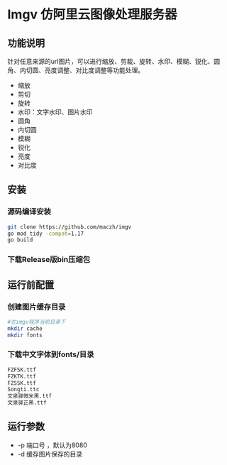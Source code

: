 # Imgv 仿阿里云图像处理服务器

## 功能说明

针对任意来源的url图片，可以进行缩放、剪裁、旋转、水印、模糊、锐化、圆角、内切圆、亮度调整、对比度调整等功能处理。

- 缩放
- 剪切
- 旋转
- 水印：文字水印、图片水印
- 圆角
- 内切圆
- 模糊
- 锐化
- 亮度
- 对比度

## 安装

### 源码编译安装

```bash
git clone https://github.com/maczh/imgv
go mod tidy -compat=1.17
go build
```

### 下载Release版bin压缩包

## 运行前配置

### 创建图片缓存目录

```bash
#在imgv程序当前目录下
mkdir cache
mkdir fonts
```

### 下载中文字体到fonts/目录

```bash
FZFSK.ttf
FZKTK.ttf
FZSSK.ttf
Songti.ttc
文泉驿微米黑.ttf
文泉驿正黑.ttf
```

## 运行参数

- -p 端口号 ，默认为8080
- -d 缓存图片保存的目录